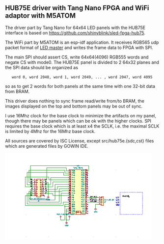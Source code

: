 ## HUB75E driver with Tang Nano FPGA and WiFi adaptor with M5ATOM

The driver part by Tang Nano for 64x64 LED panels with the HUB75E
interface is based on https://github.com/shinyblink/sled-fpga-hub75.

The WiFi part by M5ATOM is an esp-idf application. It receives RGB565
udp packet format of [LED master](https://github.com/spectrenoir06/LED_master)
and writes the frame data to FPGA with SPI.

The main SPI should assert CS, write 64x64(4096) RGB555 words and negate CS
with mode0. The HUB75E panel is divided to 2 64x32 planes and the SPI data
should be organized as

```
   word 0, word 2048, word 1, word 2049, ... , word 2047, word 4095
```

so as to get 2 words for both panels at the same time with one 32-bit data
from BRAM.

This driver does nothing to sync frame read/write from/to BRAM, the images
displayed on the top and bottom panels may be out of sync.

I use 16Mhz clock for the base clock to minimize the artifacts on my panel,
though there may be panels which can be ok with the higher clocks. SPI
requires the base clock which is at least x4 the SCLK, i.e. the maximal
SCLK is limited by 4Mhz for the 16Mhz base clock.

All sources are covered by ISC License, except src/hub75e.{sdc,cst} files
which are generated files by GOWIN IDE.

![simple schematic](https://github.com/kazkojima/hub75e-tang-nano/blob/master/other/hub75e-nano.png)
